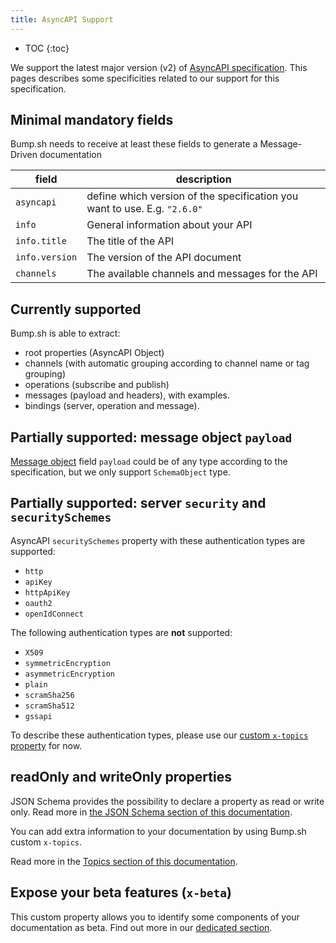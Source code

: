 ```yaml
---
title: AsyncAPI Support
---
```


- TOC
{:toc}

We support the latest major version (v2) of [AsyncAPI specification](https://www.asyncapi.com/docs/reference/specification/v2.6.0#messageObject). This pages describes some specificities related to our support for this specification.

## Minimal mandatory fields

Bump.sh needs to receive at least these fields to generate a Message-Driven documentation

| field          | description                                                               |
|----------------|---------------------------------------------------------------------------|
| `asyncapi`     | define which version of the specification you want to use. E.g. `"2.6.0"` |
| `info`         | General information about your API                                        |
| `info.title`   | The title of the API                                                      |
| `info.version` | The version of the API document                                           |
| `channels`     | The available channels and messages for the API                           |

## Currently supported

Bump.sh is able to extract:

- root properties (AsyncAPI Object)
- channels (with automatic grouping according to channel name or tag grouping)
- operations (subscribe and publish)
- messages (payload and headers), with examples.
- bindings (server, operation and message).

## Partially supported: message object `payload`

[Message object](https://www.asyncapi.com/docs/reference/specification/v2.6.0#messageObject) field `payload` could be of any type according to the specification, but we only support `SchemaObject` type.

## Partially supported: server `security` and `securitySchemes`

AsyncAPI `securitySchemes` property with these authentication types are supported:

- `http`
- `apiKey`
- `httpApiKey`
- `oauth2`
- `openIdConnect`

The following authentication types are **not** supported:
- `X509`
- `symmetricEncryption`
- `asymmetricEncryption`
- `plain`
- `scramSha256`
- `scramSha512`
- `gssapi`

To describe these authentication types, please use our [custom `x-topics` property](/help/enhance-documentation-content/topics/) for now.

## readOnly and writeOnly properties

JSON Schema provides the possibility to declare a property as read or write only. Read more in [the JSON Schema section of this documentation](/help/specification-support/json-schema#readonly-and-writeonly-properties).

You can add extra information to your documentation by using Bump.sh custom `x-topics`.

Read more in the [Topics section of this documentation](/help/doc-topics).

## Expose your beta features (`x-beta`)

This custom property allows you to identify some components of your documentation as beta. Find out more in our [dedicated section](/help/specification-support/doc-beta).
